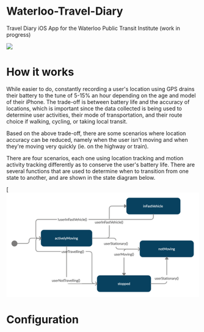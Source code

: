 # Waterloo-Travel-Diary
Travel Diary iOS App for the Waterloo Public Transit Institute (work in progress)

[![](http://img.youtube.com/vi/sF-S33bOrs0/0.jpg)](http://www.youtube.com/watch?v=sF-S33bOrs0 "Travel Diary Screenshot")


# How it works

While easier to do, constantly recording a user's location using GPS drains their battery to the tune of 5-15% an hour depending on the age and model of their iPhone. The trade-off is between battery life and the accuracy of locations, which is important since the data collected is being used to determine user activities, their mode of transportation, and their route choice if walking, cycling, or taking local transit.

Based on the above trade-off, there are some scenarios where location accuracy can be reduced, namely when the user isn't moving and when they're moving very quickly (ie. on the highway or train).

There are four scenarios, each one using location tracking and motion activity tracking differently as to conserve the user's battery life. There are several functions that are used to determine when to transition from one state to another, and are shown in the state diagram below.

[![](https://github.com/EddyIonescu/Waterloo-Travel-Diary/blob/master/Waterloo%20Travel%20Diary.png)

# Configuration



